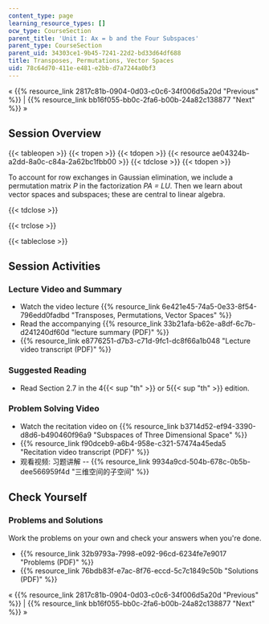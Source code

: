 ```yaml
---
content_type: page
learning_resource_types: []
ocw_type: CourseSection
parent_title: 'Unit I: Ax = b and the Four Subspaces'
parent_type: CourseSection
parent_uid: 34303ce1-9b45-7241-22d2-bd33d64df688
title: Transposes, Permutations, Vector Spaces
uid: 78c64d70-411e-e481-e2bb-d7a7244a0bf3
---
```


« {{% resource_link 2817c81b-0904-0d03-c0c6-34f006d5a20d "Previous" %}} | {{% resource_link bb16f055-bb0c-2fa6-b00b-24a82c138877 "Next" %}} »

Session Overview
----------------

{{< tableopen >}}
{{< tropen >}}
{{< tdopen >}}
{{< resource ae04324b-a2dd-8a0c-c84a-2a62bc1fbb00 >}}
{{< tdclose >}}
{{< tdopen >}}


To account for row exchanges in Gaussian elimination, we include a permutation matrix _P_ in the factorization _PA = LU_. Then we learn about vector spaces and subspaces; these are central to linear algebra.


{{< tdclose >}}

{{< trclose >}}

{{< tableclose >}}

Session Activities
------------------

### Lecture Video and Summary

*   Watch the video lecture {{% resource_link 6e421e45-74a5-0e33-8f54-796edd0fadbd "Transposes, Permutations, Vector Spaces" %}}
*   Read the accompanying {{% resource_link 33b21afa-b62e-a8df-6c7b-d241240df60d "lecture summary (PDF)" %}}
*   {{% resource_link e8776251-d7b3-c71d-9fc1-dc8f66a1b048 "Lecture video transcript (PDF)" %}}

### Suggested Reading

*   Read Section 2.7 in the 4{{< sup "th" >}} or 5{{< sup "th" >}} edition.

### Problem Solving Video

*   Watch the recitation video on {{% resource_link b3714d52-ef94-3390-d8d6-b490460f96a9 "Subspaces of Three Dimensional Space" %}}
*   {{% resource_link f90dceb9-a6b4-958e-c321-57474a45eda5 "Recitation video transcript (PDF)" %}}
*   观看视频: 习题讲解 -- {{% resource_link 9934a9cd-504b-678c-0b5b-dee566959f4d "三维空间的子空间" %}}

Check Yourself
--------------

### Problems and Solutions

Work the problems on your own and check your answers when you're done.

*   {{% resource_link 32b9793a-7998-e092-96cd-6234fe7e9017 "Problems (PDF)" %}}
*   {{% resource_link 76bdb83f-e7ac-8f76-eccd-5c7c1849c50b "Solutions (PDF)" %}}

« {{% resource_link 2817c81b-0904-0d03-c0c6-34f006d5a20d "Previous" %}} | {{% resource_link bb16f055-bb0c-2fa6-b00b-24a82c138877 "Next" %}} »